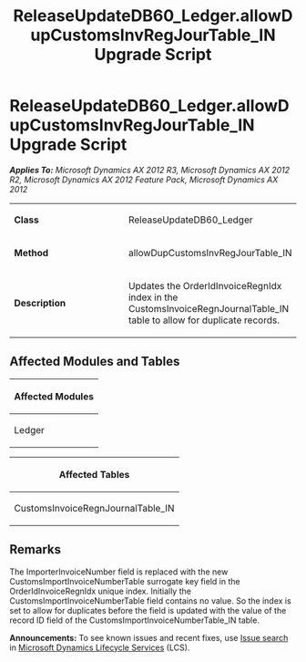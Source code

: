 ﻿---
title: ReleaseUpdateDB60_Ledger.allowDupCustomsInvRegJourTable_IN Upgrade Script
TOCTitle: ReleaseUpdateDB60_Ledger.allowDupCustomsInvRegJourTable_IN Upgrade Script
ms:assetid: 7b964599-bdd1-f552-4ab3-068a49c8fc76
ms:mtpsurl: https://msdn.microsoft.com/en-us/library/JJ719440(v=AX.60)
ms:contentKeyID: 49709231
ms.date: 05/18/2015
mtps_version: v=AX.60
---

# ReleaseUpdateDB60\_Ledger.allowDupCustomsInvRegJourTable\_IN Upgrade Script 


_**Applies To:** Microsoft Dynamics AX 2012 R3, Microsoft Dynamics AX 2012 R2, Microsoft Dynamics AX 2012 Feature Pack, Microsoft Dynamics AX 2012_

<table>
<colgroup>
<col style="width: 50%" />
<col style="width: 50%" />
</colgroup>
<tbody>
<tr class="odd">
<td><p><strong>Class</strong></p></td>
<td><p>ReleaseUpdateDB60_Ledger</p></td>
</tr>
<tr class="even">
<td><p><strong>Method</strong></p></td>
<td><p>allowDupCustomsInvRegJourTable_IN</p></td>
</tr>
<tr class="odd">
<td><p><strong>Description</strong></p></td>
<td><p>Updates the OrderIdInvoiceRegnIdx index in the CustomsInvoiceRegnJournalTable_IN table to allow for duplicate records.</p></td>
</tr>
</tbody>
</table>


## Affected Modules and Tables

<table>
<colgroup>
<col style="width: 100%" />
</colgroup>
<thead>
<tr class="header">
<th><p>Affected Modules</p></th>
</tr>
</thead>
<tbody>
<tr class="odd">
<td><p>Ledger</p></td>
</tr>
</tbody>
</table>


<table>
<colgroup>
<col style="width: 100%" />
</colgroup>
<thead>
<tr class="header">
<th><p>Affected Tables</p></th>
</tr>
</thead>
<tbody>
<tr class="odd">
<td><p>CustomsInvoiceRegnJournalTable_IN</p></td>
</tr>
</tbody>
</table>


## Remarks

The ImporterInvoiceNumber field is replaced with the new CustomsImportInvoiceNumberTable surrogate key field in the OrderIdInvoiceRegnIdx unique index. Initially the CustomsImportInvoiceNumberTable field contains no value. So the index is set to allow for duplicates before the field is updated with the value of the record ID field of the CustomsImportInvoiceNumberTable\_IN table.

  
**Announcements:** To see known issues and recent fixes, use [Issue search](http://go.microsoft.com/fwlink/?linkid=389258) in [Microsoft Dynamics Lifecycle Services](http://go.microsoft.com/fwlink/?linkid=306505) (LCS).

